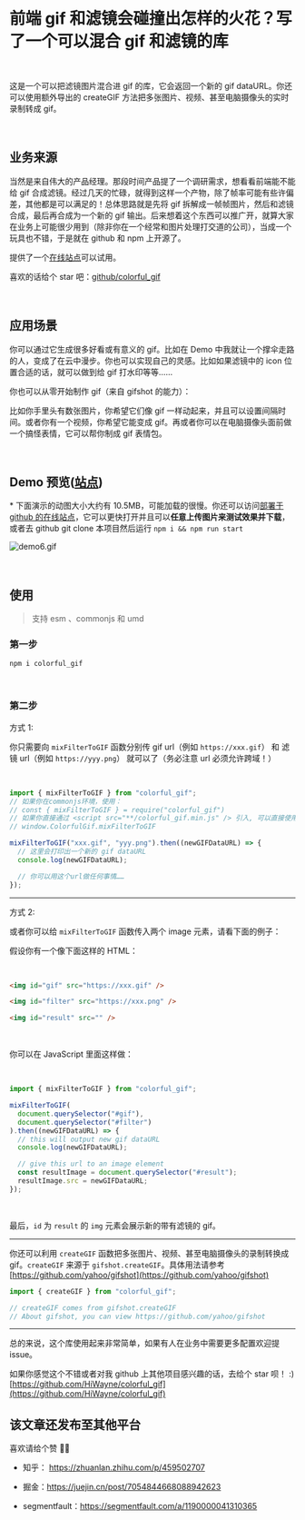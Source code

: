 # 前端 gif 和滤镜会碰撞出怎样的火花？写了一个可以混合 gif 和滤镜的库

<br />

这是一个可以把滤镜图片混合进 gif 的库，它会返回一个新的 gif dataURL。你还可以使用额外导出的 createGIF 方法把多张图片、视频、甚至电脑摄像头的实时录制转成 gif。

<br />

## 业务来源

当然是来自伟大的产品经理。那段时间产品提了一个调研需求，想看看前端能不能给 gif 合成滤镜。经过几天的忙碌，就得到这样一个产物，除了帧率可能有些许偏差，其他都是可以满足的！总体思路就是先将 gif 拆解成一帧帧图片，然后和滤镜合成，最后再合成为一个新的 gif 输出。后来想着这个东西可以推广开，就算大家在业务上可能很少用到（除非你在一个经常和图片处理打交道的公司），当成一个玩具也不错，于是就在 github 和 npm 上开源了。

提供了一个[在线站点](https://hiwayne.github.io/colorful_gif/site)可以试用。

喜欢的话给个 star 吧：[github/colorful_gif](https://github.com/HiWayne/colorful_gif)

<br />

## 应用场景

你可以通过它生成很多好看或有意义的 gif。比如在 Demo 中我就让一个撑伞走路的人，变成了在云中漫步。你也可以实现自己的灵感。比如如果滤镜中的 icon 位置合适的话，就可以做到给 gif 打水印等等……

你也可以从零开始制作 gif（来自 gifshot 的能力）：

比如你手里头有数张图片，你希望它们像 gif 一样动起来，并且可以设置间隔时间。或者你有一个视频，你希望它能变成 gif。再或者你可以在电脑摄像头面前做一个搞怪表情，它可以帮你制成 gif 表情包。

<br />

## Demo 预览([站点](https://hiwayne.github.io/colorful_gif/site))

\* 下面演示的动图大小大约有 10.5MB，可能加载的很慢。你还可以访问[部署于 github 的在线站点](https://hiwayne.github.io/colorful_gif/site)，它可以更快打开并且可以**任意上传图片来测试效果并下载**，或者去 github git clone 本项目然后运行 `npm i && npm run start`

![demo6.gif](https://p3-juejin.byteimg.com/tos-cn-i-k3u1fbpfcp/db2adf36cbbd40a3894f8eb9241aa1d1~tplv-k3u1fbpfcp-watermark.image?)

<br />

## 使用

> 支持 esm 、commonjs 和 umd

### 第一步

```shell
npm i colorful_gif
```

<br />

### 第二步

方式 1:

你只需要向 `mixFilterToGIF` 函数分别传 gif url（例如 `https://xxx.gif`） 和 滤镜 url（例如 `https://yyy.png`） 就可以了（务必注意 url 必须允许跨域！）

<br />

```js
import { mixFilterToGIF } from "colorful_gif";
// 如果你在commonjs环境，使用：
// const { mixFilterToGIF } = require("colorful_gif")
// 如果你直接通过 <script src="**/colorful_gif.min.js" /> 引入, 可以直接使用：
// window.ColorfulGif.mixFilterToGIF

mixFilterToGIF("xxx.gif", "yyy.png").then((newGIFDataURL) => {
  // 这里会打印出一个新的 gif dataURL
  console.log(newGIFDataURL);

  // 你可以用这个url做任何事情……
});
```

---

方式 2:

或者你可以给 `mixFilterToGIF` 函数传入两个 image 元素，请看下面的例子：

假设你有一个像下面这样的 HTML：

<br />

```html
<img id="gif" src="https://xxx.gif" />

<img id="filter" src="https://xxx.png" />

<img id="result" src="" />
```

<br />

你可以在 JavaScript 里面这样做：

<br />

```js
import { mixFilterToGIF } from "colorful_gif";

mixFilterToGIF(
  document.querySelector("#gif"),
  document.querySelector("#filter")
).then((newGIFDataURL) => {
  // this will output new gif dataURL
  console.log(newGIFDataURL);

  // give this url to an image element
  const resultImage = document.querySelector("#result");
  resultImage.src = newGIFDataURL;
});
```

<br />

最后，`id` 为 `result` 的 `img` 元素会展示新的带有滤镜的 gif。

---

你还可以利用 `createGIF` 函数把多张图片、视频、甚至电脑摄像头的录制转换成 gif。`createGIF` 来源于 `gifshot.createGIF`。具体用法请参考 [https://github.com/yahoo/gifshot](https://github.com/yahoo/gifshot)

```js
import { createGIF } from "colorful_gif";

// createGIF comes from gifshot.createGIF
// About gifshot, you can view https://github.com/yahoo/gifshot
```

---

总的来说，这个库使用起来非常简单，如果有人在业务中需要更多配置欢迎提 issue。

如果你感觉这个不错或者对我 github 上其他项目感兴趣的话，去给个 star 呗！ :) [https://github.com/HiWayne/colorful_gif](https://github.com/HiWayne/colorful_gif)

## 该文章还发布至其他平台

喜欢请给个赞 👍🏻

- 知乎： https://zhuanlan.zhihu.com/p/459502707

- 掘金：https://juejin.cn/post/7054844668088942623

- segmentfault：https://segmentfault.com/a/1190000041310365
